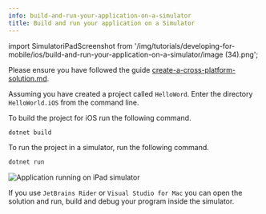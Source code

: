 ```yaml
---
info: build-and-run-your-application-on-a-simulator
title: Build and run your application on a Simulator
---
```


import SimulatoriPadScreenshot from '/img/tutorials/developing-for-mobile/ios/build-and-run-your-application-on-a-simulator/image (34).png';

Please ensure you have followed the guide [create-a-cross-platform-solution.md](../create-a-cross-platform-solution.md "mention").

Assuming you have created a project called `HelloWord`. Enter the directory `HelloWorld.iOS` from the command line.

To build the project for iOS run the following command.

```bash
dotnet build
```

To run the project in a simulator, run the following command.

```bash
dotnet run
```

<img className="center" src={SimulatoriPadScreenshot} alt="Application running on iPad simulator" />

If you use `JetBrains Rider` or `Visual Studio for Mac` you can open the solution and run, build and debug your program inside the simulator.